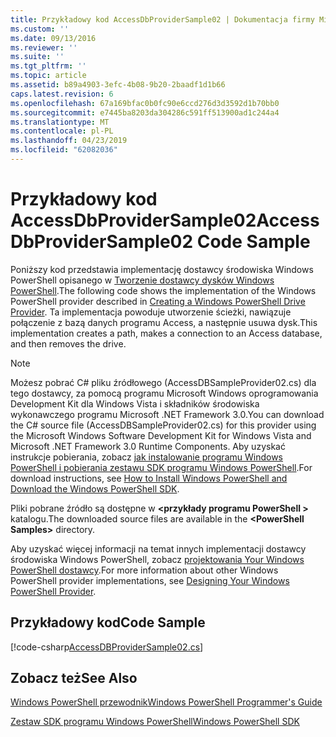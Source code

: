 ```yaml
---
title: Przykładowy kod AccessDbProviderSample02 | Dokumentacja firmy Microsoft
ms.custom: ''
ms.date: 09/13/2016
ms.reviewer: ''
ms.suite: ''
ms.tgt_pltfrm: ''
ms.topic: article
ms.assetid: b89a4903-3efc-4b08-9b20-2baadf1d1b66
caps.latest.revision: 6
ms.openlocfilehash: 67a169bfac0b0fc90e6ccd276d3d3592d1b70bb0
ms.sourcegitcommit: e7445ba8203da304286c591ff513900ad1c244a4
ms.translationtype: MT
ms.contentlocale: pl-PL
ms.lasthandoff: 04/23/2019
ms.locfileid: "62082036"
---
```

# <a name="accessdbprovidersample02-code-sample"></a><span data-ttu-id="dde7f-102">Przykładowy kod AccessDbProviderSample02</span><span class="sxs-lookup"><span data-stu-id="dde7f-102">AccessDbProviderSample02 Code Sample</span></span>

<span data-ttu-id="dde7f-103">Poniższy kod przedstawia implementację dostawcy środowiska Windows PowerShell opisanego w [Tworzenie dostawcy dysków Windows PowerShell](./creating-a-windows-powershell-drive-provider.md).</span><span class="sxs-lookup"><span data-stu-id="dde7f-103">The following code shows the implementation of the Windows PowerShell provider described in [Creating a Windows PowerShell Drive Provider](./creating-a-windows-powershell-drive-provider.md).</span></span> <span data-ttu-id="dde7f-104">Ta implementacja powoduje utworzenie ścieżki, nawiązuje połączenie z bazą danych programu Access, a następnie usuwa dysk.</span><span class="sxs-lookup"><span data-stu-id="dde7f-104">This implementation creates a path, makes a connection to an Access database, and then removes the drive.</span></span>

> [!NOTE]
> <span data-ttu-id="dde7f-105">Możesz pobrać C# pliku źródłowego (AccessDBSampleProvider02.cs) dla tego dostawcy, za pomocą programu Microsoft Windows oprogramowania Development Kit dla Windows Vista i składników środowiska wykonawczego programu Microsoft .NET Framework 3.0.</span><span class="sxs-lookup"><span data-stu-id="dde7f-105">You can download the C# source file (AccessDBSampleProvider02.cs) for this provider using the Microsoft Windows Software Development Kit for Windows Vista and Microsoft .NET Framework 3.0 Runtime Components.</span></span> <span data-ttu-id="dde7f-106">Aby uzyskać instrukcje pobierania, zobacz [jak instalowanie programu Windows PowerShell i pobierania zestawu SDK programu Windows PowerShell](/powershell/developer/installing-the-windows-powershell-sdk).</span><span class="sxs-lookup"><span data-stu-id="dde7f-106">For download instructions, see [How to Install Windows PowerShell and Download the Windows PowerShell SDK](/powershell/developer/installing-the-windows-powershell-sdk).</span></span>
>
> <span data-ttu-id="dde7f-107">Pliki pobrane źródło są dostępne w  **\<przykłady programu PowerShell >** katalogu.</span><span class="sxs-lookup"><span data-stu-id="dde7f-107">The downloaded source files are available in the **\<PowerShell Samples>** directory.</span></span>
>
> <span data-ttu-id="dde7f-108">Aby uzyskać więcej informacji na temat innych implementacji dostawcy środowiska Windows PowerShell, zobacz [projektowania Your Windows PowerShell dostawcy](./designing-your-windows-powershell-provider.md).</span><span class="sxs-lookup"><span data-stu-id="dde7f-108">For more information about other Windows PowerShell provider implementations, see [Designing Your Windows PowerShell Provider](./designing-your-windows-powershell-provider.md).</span></span>

## <a name="code-sample"></a><span data-ttu-id="dde7f-109">Przykładowy kod</span><span class="sxs-lookup"><span data-stu-id="dde7f-109">Code Sample</span></span>

[!code-csharp[AccessDBProviderSample02.cs](../../powershell-sdk-samples/SDK-2.0/csharp/AccessDBProviderSample02/AccessDBProviderSample02.cs#L11-L154 "AccessDBProviderSample02.cs")]


## <a name="see-also"></a><span data-ttu-id="dde7f-110">Zobacz też</span><span class="sxs-lookup"><span data-stu-id="dde7f-110">See Also</span></span>

[<span data-ttu-id="dde7f-111">Windows PowerShell przewodnik</span><span class="sxs-lookup"><span data-stu-id="dde7f-111">Windows PowerShell Programmer's Guide</span></span>](./windows-powershell-programmer-s-guide.md)

[<span data-ttu-id="dde7f-112">Zestaw SDK programu Windows PowerShell</span><span class="sxs-lookup"><span data-stu-id="dde7f-112">Windows PowerShell SDK</span></span>](../windows-powershell-reference.md)